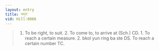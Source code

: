 ```yaml
---
layout: entry
title: འདང་
vid: Hill:0866
---
```

> 1. To be right, to suit. 2. To come to, to arrive at (Sch.) CD. 1. To reach a certain measure. 2. bkol yun ring ba ste DS. To reach a certain number TC.
